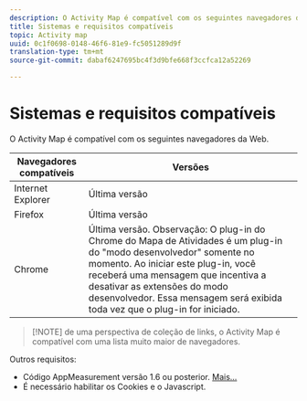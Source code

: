 ```yaml
---
description: O Activity Map é compatível com os seguintes navegadores da Web.
title: Sistemas e requisitos compatíveis
topic: Activity map
uuid: 0c1f0698-0148-46f6-81e9-fc5051289d9f
translation-type: tm+mt
source-git-commit: dabaf6247695bc4f3d9bfe668f3ccfca12a52269

---
```



# Sistemas e requisitos compatíveis

O Activity Map é compatível com os seguintes navegadores da Web.

| Navegadores compatíveis | Versões |
|--- |--- |
| Internet Explorer | Última versão |
| Firefox | Última versão |
| Chrome | Última versão. Observação:  O plug-in do Chrome do Mapa de Atividades é um plug-in do &quot;modo desenvolvedor&quot; somente no momento. Ao iniciar este plug-in, você receberá uma mensagem que incentiva a desativar as extensões do modo desenvolvedor. Essa mensagem será exibida toda vez que o plug-in for iniciado. |

>[!NOTE] de uma perspectiva de coleção de links, o Activity Map é compatível com uma lista muito maior de navegadores.

Outros requisitos:

* Código AppMeasurement versão 1.6 ou posterior. [Mais...](/help/analyze/activity-map/activitymap-getting-started/activitymap-getting-started-admins/activitymap-enable.md)
* É necessário habilitar os Cookies e o Javascript.

